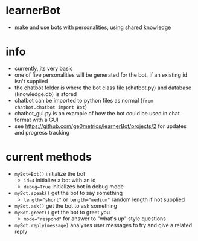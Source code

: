 # learnerBot
- make and use bots with personalities, using shared knowledge

# info
- currently, its very basic
- one of five personalities will be generated for the bot, if an existing id isn't supplied
- the chatbot folder is where the bot class file (chatbot.py) and database (knowledge.db) is stored
- chatbot can be imported to python files as normal (`from chatbot.chatbot import Bot`)
- chatbot_gui.py is an example of how the bot could be used in chat format with a GUI
- see https://github.com/ge0metrics/learnerBot/projects/2 for updates and progress tracking

# current methods
- `myBot=Bot()` initialize the bot
  - `id=4` initialize a bot with an id
  - `debug=True` initializes bot in debug mode
- `myBot.speak()` get the bot to say something
  - `length="short"` or `length="medium"` random length if not supplied
- `myBot.ask()` get the bot to ask something
- `myBot.greet()` get the bot to greet you
  - `mode="respond"` for answer to "what's up" style questions
- `myBot.reply(message)` analyses user messages to try and give a related reply
